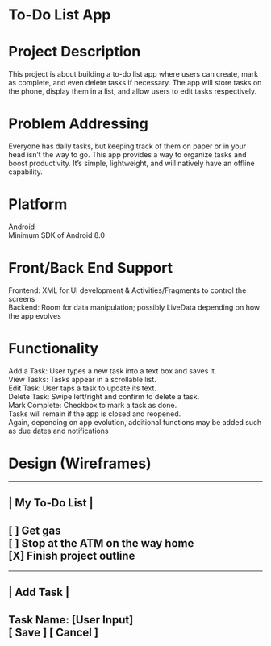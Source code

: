# To-Do List App

# Project Description
This project is about building a to-do list app where users can create, mark as complete, and even delete tasks if necessary.  The app will store tasks on the phone, display them in a list, and allow users to edit tasks respectively.

# Problem Addressing
Everyone has daily tasks, but keeping track of them on paper or in your head isn’t the way to go. This app provides a way to organize tasks and boost productivity. It’s simple, lightweight, and will natively have an offline capability.

# Platform
Android  
Minimum SDK of Android 8.0

# Front/Back End Support
Frontend: XML for UI development & Activities/Fragments to control the screens  
Backend: Room for data manipulation; possibly LiveData depending on how the app evolves

# Functionality
Add a Task: User types a new task into a text box and saves it.  
View Tasks: Tasks appear in a scrollable list.  
Edit Task: User taps a task to update its text.  
Delete Task: Swipe left/right and confirm to delete a task.  
Mark Complete: Checkbox to mark a task as done.  
Tasks will remain if the app is closed and reopened.  
Again, depending on app evolution, additional functions may be added such as due dates and notifications

# Design (Wireframes)
-----------------------------------
|   My To-Do List                 |
-----------------------------------
[ ] Get gas  
[ ] Stop at the ATM on the way home  
[X] Finish project outline
-----------------------------------

-----------------------------------
|   Add Task                      |
-----------------------------------
Task Name: [__User Input__]  
[ Save ]     [ Cancel ]
-----------------------------------
